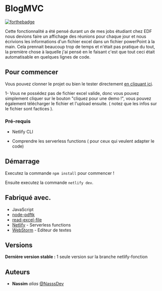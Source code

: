 # BlogMVC 

[![forthebadge](http://forthebadge.com/images/badges/built-with-love.svg)]()  

Cette fonctionnalité a été pensé durant un de mes jobs étudiant chez EDF 
nous devions faire un affichage des réunions pour chaque jour et nous écrivions les informations d'un fichier excel dans un fichier powerPoint à la main.
Cela prennait beaucoup trop de temps et n'était pas pratique du tout, la première chose à laquelle j'ai pensé en le faisant c'est que tout ceci était automatisable en quelques lignes de code. 

## Pour commencer

Vous pouvez clonner le projet ou bien le tester directement [en cliquant ici](https://affichage-edf.netlify.app/).

1- Vous ne possédez pas de fichier excel valide, donc vous pouvez simplement cliquer sur le bouton "cliquez pour une demo !", vous pouvez également télécharger le fichier et l'upload ensuite. ( notez que les infos sur le fichier sont factices ).

### Pré-requis

- Netlify CLI

- Comprendre les serverless functions ( pour ceux qui veulent adapter le code)


## Démarrage


Executez la commande ``npm install`` pour commencer !

Ensuite executez la commande ``netlify dev``.


## Fabriqué avec.


* JavaScript
* [node-pdftk](https://www.npmjs.com/package/node-pdftk)
* [read-excel-file](https://www.npmjs.com/package/read-excel-file?activeTab=readme)
* [Netlify](https://www.netlify.com/products/functions/) - Serverless functions
* [WebStorm](https://www.jetbrains.com/fr-fr/webstorm/download/) - Editeur de textes


## Versions
**Dernière version stable :** 1 seule version sur la branche netlify-fonction



## Auteurs
* **Nassim** _alias_ [@NasssDev](https://github.com/NasssDev?tab=repositories)




